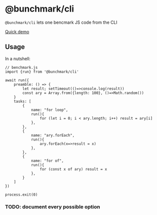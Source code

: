 # @bunchmark/cli

`@bunchmark/cli` lets one bencmark JS code from the CLI

[Quick demo](./assets/Bunchmark.webm)

## Usage

In a nutshell:

```JS
// benchmark.js
import {run} from '@bunchmark/cli'

await run({
    preamble: () => {
        let result; setTimeout(()=>console.log(result))
        const ary = Array.from({length: 100}, ()=>Math.random())
    }
    tasks: [
        {
            name: "for loop",
            run(){
                for (let i = 0; i < ary.length; i++) result = ary[i]
            },
        },
        {
            name: "ary.forEach",
            run(){
                ary.forEach(x=>result = x) 
            },
        },
        {
            name: "for of",
            run(){
                for (const x of ary) result = x
            },
        }
    ]
})

process.exit(0)

```

### TODO: document every possible option